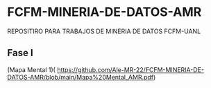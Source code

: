 # FCFM-MINERIA-DE-DATOS-AMR
REPOSITIRO PARA TRABAJOS DE MINERIA DE DATOS FCFM-UANL
## Fase I
(Mapa Mental 1)( https://github.com/Ale-MR-22/FCFM-MINERIA-DE-DATOS-AMR/blob/main/Mapa%20Mental_AMR.pdf)
